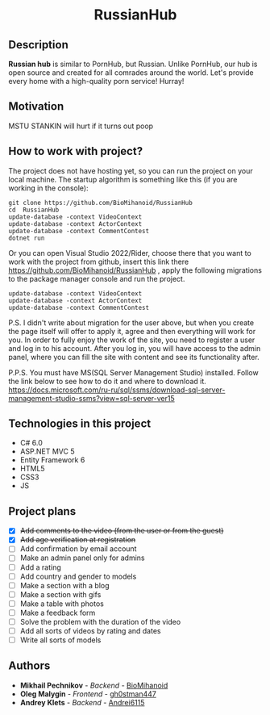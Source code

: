 <div align="center">
  <h1> RussianHub </h1>
</div>

## Description
**Russian hub** is similar to PornHub, but Russian. Unlike PornHub, our hub is open source and created for all comrades around the world. Let's provide every home with a high-quality porn service! Hurray!

## Motivation
MSTU STANKIN will hurt if it turns out poop

## How to work with project?

The project does not have hosting yet, so you can run the project on your local machine.
The startup algorithm is something like this (if you are working in the console):
```
git clone https://github.com/BioMihanoid/RussianHub
cd  RussianHub
update-database -context VideoContext
update-database -context ActorContext
update-database -context CommentContest
dotnet run
```
Or you can open Visual Studio 2022/Rider, choose there that you want to work with the project from github, insert this link there https://github.com/BioMihanoid/RussianHub , apply the following migrations to the package manager console and run the project.
```
update-database -context VideoContext
update-database -context ActorContext
update-database -context CommentContest
```

P.S. I didn't write about migration for the user above, but when you create the page itself will offer to apply it, agree and then everything will work for you. In order to fully enjoy the work of the site, you need to register a user and log in to his account. After you log in, you will have access to the admin panel, where you can fill the site with content and see its functionality after.

P.P.S. You must have MS(SQL Server Management Studio) installed. Follow the link below to see how to do it and where to download it.
https://docs.microsoft.com/ru-ru/sql/ssms/download-sql-server-management-studio-ssms?view=sql-server-ver15

## Technologies in this project
* C# 6.0
* ASP.NET MVC 5
* Entity Framework 6
* HTML5
* CSS3
* JS

## Project plans

- [X] ~~Add comments to the video (from the user or from the guest)~~
- [X] ~~Add age verification at registration~~
- [ ] Add confirmation by email account
- [ ] Make an admin panel only for admins
- [ ] Add a rating
- [ ] Add country and gender to models
- [ ] Make a section with a blog
- [ ] Make a section with gifs
- [ ] Make a table with photos
- [ ] Make a feedback form
- [ ] Solve the problem with the duration of the video
- [ ] Add all sorts of videos by rating and dates
- [ ] Write all sorts of models

## Authors
* **Mikhail Pechnikov** - *Backend* - [BioMihanoid](https://github.com/BioMihanoid)
* **Oleg Malygin** - *Frontend* - [gh0stman447](https://github.com/gh0stman447)
* **Andrey Klets** - *Backend* - [Andrei6115](https://github.com/Andrei6115)
